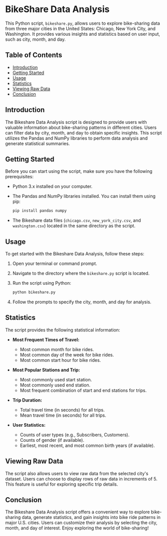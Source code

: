 # BikeShare Data Analysis

This Python script, `bikeshare.py`, allows users to explore bike-sharing data from three major cities in the United States: Chicago, New York City, and Washington. It provides various insights and statistics based on user input, such as city, month, and day.

## Table of Contents

- [Introduction](#introduction)
- [Getting Started](#getting-started)
- [Usage](#usage)
- [Statistics](#statistics)
- [Viewing Raw Data](#viewing-raw-data)
- [Conclusion](#conclusion)

## Introduction

The Bikeshare Data Analysis script is designed to provide users with valuable information about bike-sharing patterns in different cities. Users can filter data by city, month, and day to obtain specific insights. This script utilizes the Pandas and NumPy libraries to perform data analysis and generate statistical summaries.

## Getting Started

Before you can start using the script, make sure you have the following prerequisites:

- Python 3.x installed on your computer.
- The Pandas and NumPy libraries installed. You can install them using pip:

  ```bash
  pip install pandas numpy
  ```

- The Bikeshare data files (`chicago.csv`, `new_york_city.csv`, and `washington.csv`) located in the same directory as the script.

## Usage

To get started with the Bikeshare Data Analysis, follow these steps:

1. Open your terminal or command prompt.

2. Navigate to the directory where the `bikeshare.py` script is located.

3. Run the script using Python:

   ```bash
   python bikeshare.py
   ```

4. Follow the prompts to specify the city, month, and day for analysis.

## Statistics

The script provides the following statistical information:

- **Most Frequent Times of Travel:**
  - Most common month for bike rides.
  - Most common day of the week for bike rides.
  - Most common start hour for bike rides.

- **Most Popular Stations and Trip:**
  - Most commonly used start station.
  - Most commonly used end station.
  - Most frequent combination of start and end stations for trips.

- **Trip Duration:**
  - Total travel time (in seconds) for all trips.
  - Mean travel time (in seconds) for all trips.

- **User Statistics:**
  - Counts of user types (e.g., Subscribers, Customers).
  - Counts of gender (if available).
  - Earliest, most recent, and most common birth years (if available).

## Viewing Raw Data

The script also allows users to view raw data from the selected city's dataset. Users can choose to display rows of raw data in increments of 5. This feature is useful for exploring specific trip details.

## Conclusion

The Bikeshare Data Analysis script offers a convenient way to explore bike-sharing data, generate statistics, and gain insights into bike ride patterns in major U.S. cities. Users can customize their analysis by selecting the city, month, and day of interest. Enjoy exploring the world of bike-sharing!
